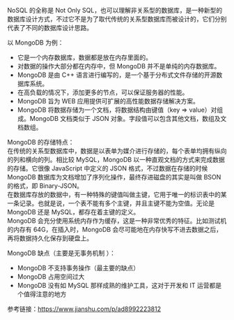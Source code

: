 NoSQL 的全称是 Not Only SQL，也可以理解非关系型的数据库，是一种新型的数据库设计方式，不过它不是为了取代传统的关系型数据库而被设计的，它们分别代表了不同的数据库设计思路。  
  
以 MongoDB 为例：  
* 它是一个内存数据库，数据都是放在内存里面的。
* 对数据的操作大部分都在内存中，但 MongoDB 并不是单纯的内存数据库。
* MongoDB 是由 C++ 语言进行编写的，是一个基于分布式文件存储的开源数据库系统。
* 在高负载的情况下，添加更多的节点，可以保证服务器的性能。 
* MongoDB 旨为 WEB 应用提供可扩展的高性能数据存储解决方案。
* MongoDB 将数据存储为一个文档，将数据结构由键值（key => value）对组成。MongoDB 文档类似于 JSON 对象。字段值可以包含其他文档，数组及文档数组。  
  
MongoDB 的存储特点：  
在传统的关系型数据库中，数据是以表单为媒介进行存储的，每个表单均拥有纵向的列和横向的列。相比较 MySQL，MongoDB 以一种直观文档的方式来完成数据的存储。它很像 JavaScript 中定义的 JSON 格式，不过数据在存储的时候 MongoDB 数据库为文档增加了序列化操作，最终存进磁盘的其实是叫做 BSON 的格式，即 Binary-JSON。  
在数据库存放的数据中，有一种特殊的键值叫做主键，它用于唯一的标识表中的某一条记录。也就是说，一个表不能有多个主键，并且主键不能为空值。无论是 MongoDB 还是 MySQL，都存在着主键的定义。  
MongoDB 会充分使用系统内存作为缓存，这是一种非常优秀的特征。比如测试机的内存有 64G，在插入时，MongoDB 会尽可能地在内存快写不进去数据之后，再将数据持久化保存到硬盘上。  
  
MongoDB 缺点（主要是无事务机制 ）：  
* MongoDB 不支持事务操作（最主要的缺点）
* MongoDB 占用空间过大
* MongoDB 没有如 MySQL 那样成熟的维护工具，这对于开发和 IT 运营都是个值得注意的地方  
  
  
参考链接：https://www.jianshu.com/p/ad8992223812  
